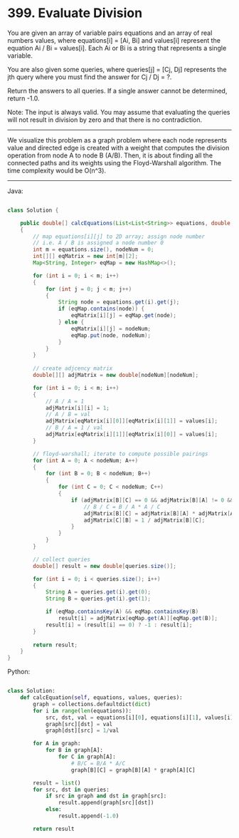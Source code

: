 # 399. Evaluate Division

You are given an array of variable pairs equations and an array of real numbers
values, where equations[i] = [Ai, Bi] and values[i] represent the equation Ai
/ Bi = values[i]. Each Ai or Bi is a string that represents a single variable.

You are also given some queries, where queries[j] = [Cj, Dj] represents the jth
query where you must find the answer for Cj / Dj = ?.

Return the answers to all queries. If a single answer cannot be determined,
return -1.0.

Note: The input is always valid. You may assume that evaluating the queries
will not result in division by zero and that there is no contradiction.

---

We visualize this problem as a graph problem where each node represents value
and directed edge is created with a weight that computes the division operation
from node A to node B (A/B). Then, it is about finding all the connected paths
and its weights using the Floyd-Warshall algorithm. The time complexity would
be O(n^3).

---

Java:

```java

class Solution {

    public double[] calcEquations(List<List<String>> equations, double[] values, List<List<String>> queries)
    {
        // map equations[i][j] to 2D array; assign node number
        // i.e. A / B is assigned a node number 0
        int m = equations.size(), nodeNum = 0;
        int[][] eqMatrix = new int[m][2];
        Map<String, Integer> eqMap = new HashMap<>();

        for (int i = 0; i < m; i++)
        {
            for (int j = 0; j < m; j++)
            {
                String node = equations.get(i).get(j);
                if (eqMap.contains(node)) {
                    eqMatrix[i][j] = eqMap.get(node);
                } else {
                    eqMatrix[i][j] = nodeNum;
                    eqMap.put(node, nodeNum);
                }
            }
        }
        
        // create adjcency matrix
        double[][] adjMatrix = new double[nodeNum][nodeNum];

        for (int i = 0; i < m; i++)
        {
            // A / A = 1
            adjMatrix[i][i] = 1;
            // A / B = val 
            adjMatrix[eqMatrix[i][0]][eqMatrix[i][1]] = values[i];
            // B / A = 1 / val
            adjMatrix[eqMatrix[i][1]][eqMatrix[i][0]] = values[i];
        }

        // floyd-warshall; iterate to compute possible pairings
        for (int A = 0; A < nodeNum; A++)
        {
            for (int B = 0; B < nodeNum; B++)
            {
                for (int C = 0; C < nodeNum; C++)
                {
                    if (adjMatrix[B][C] == 0 && adjMatrix[B][A] != 0 && adjMatrix[A][C] != 0) {
                        // B / C = B / A * A / C
                        adjMatrix[B][C] = adjMatrix[B][A] * adjMatrix[A][C];
                        adjMatrix[C][B] = 1 / adjMatrix[B][C];
                    }
                }
            }
        }

        // collect queries
        double[] result = new double[queries.size()];

        for (int i = 0; i < queries.size(); i++)
        {
            String A = queries.get(i).get(0);
            String B = queries.get(i).get(1);

            if (eqMap.containsKey(A) && eqMap.containsKey(B)
                result[i] = adjMatrix[eqMap.get(A)][eqMap.get(B)];
            result[i] = (result[i] == 0) ? -1 : result[i];
        }
        
        return result;
    }
}

```

Python:

```python

class Solution:
    def calcEquation(self, equations, values, queries):
        graph = collections.defaultdict(dict)
        for i in range(len(equations)):
            src, dst, val = equations[i][0], equations[i][1], values[i]
            graph[src][dst] = val
            graph[dst][src] = 1/val

        for A in graph:
            for B in graph[A]:
                for C in graph[A]:
                    # B/C = B/A * A/C
                    graph[B][C] = graph[B][A] * graph[A][C]

        result = list()
        for src, dst in queries:
            if src in graph and dst in graph[src]:
                result.append(graph[src][dst])
            else:
                result.append(-1.0)

        return result
```
